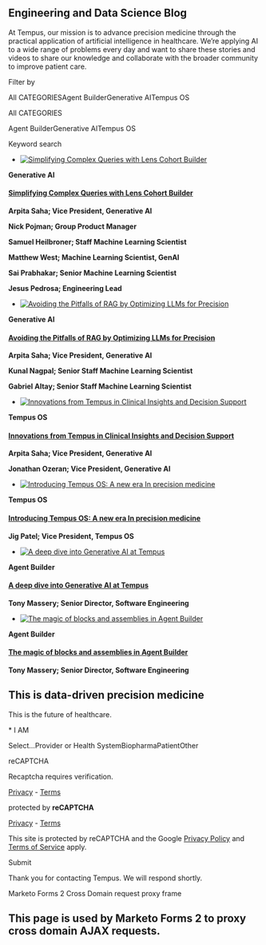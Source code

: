 ## Engineering and Data Science Blog

At Tempus, our mission is to advance precision medicine through the practical application of artificial intelligence in healthcare. We’re applying AI to a wide range of problems every day and want to share these stories and videos to share our knowledge and collaborate with the broader community to improve patient care.

Filter by

All CATEGORIESAgent BuilderGenerative AITempus OS

All CATEGORIES

Agent BuilderGenerative AITempus OS

Keyword search

- [![Simplifying Complex Queries with Lens Cohort Builder](https://www.tempus.com/wp-content/uploads/2024/03/lens-v2-01.jpeg)](https://www.tempus.com/tech-videos/generative-ai/simplifying-complex-queries-with-lens-cohort-builder/)



**Generative AI**



#### [Simplifying Complex Queries with Lens Cohort Builder](https://www.tempus.com/tech-videos/generative-ai/simplifying-complex-queries-with-lens-cohort-builder/)



**Arpita Saha; Vice President, Generative AI**




**Nick Pojman; Group Product Manager**




**Samuel Heilbroner; Staff Machine Learning Scientist**




**Matthew West; Machine Learning Scientist, GenAI**




**Sai Prabhakar; Senior Machine Learning Scientist**




**Jesus Pedrosa; Engineering Lead**

- [![Avoiding the Pitfalls of RAG by Optimizing LLMs for Precision](https://www.tempus.com/wp-content/uploads/2024/11/Tech-video-series-blog.jpg)](https://www.tempus.com/tech-videos/avoiding-the-pitfalls-of-rag-by-optimizing-llms-for-precision/)



**Generative AI**



#### [Avoiding the Pitfalls of RAG by Optimizing LLMs for Precision](https://www.tempus.com/tech-videos/avoiding-the-pitfalls-of-rag-by-optimizing-llms-for-precision/)



**Arpita Saha; Vice President, Generative AI**




**Kunal Nagpal; Senior Staff Machine Learning Scientist**




**Gabriel Altay; Senior Staff Machine Learning Scientist**

- [![Innovations from Tempus in Clinical Insights and Decision Support](https://www.tempus.com/wp-content/uploads/2024/11/Tech-video-series-blog.jpg)](https://www.tempus.com/tech-videos/tempus-os/innovations-from-tempus-in-clinical-insights-and-decision-support/)



**Tempus OS**



#### [Innovations from Tempus in Clinical Insights and Decision Support](https://www.tempus.com/tech-videos/tempus-os/innovations-from-tempus-in-clinical-insights-and-decision-support/)



**Arpita Saha; Vice President, Generative AI**




**Jonathan Ozeran; Vice President, Generative AI**

- [![Introducing Tempus OS: A new era In precision medicine](https://www.tempus.com/wp-content/uploads/2024/11/Tech-video-series-blog.jpg)](https://www.tempus.com/tech-videos/tempus-os/introducing-tempus-os-a-new-era-in-precision-medicine/)



**Tempus OS**



#### [Introducing Tempus OS: A new era In precision medicine](https://www.tempus.com/tech-videos/tempus-os/introducing-tempus-os-a-new-era-in-precision-medicine/)



**Jig Patel; Vice President, Tempus OS**

- [![A deep dive into Generative AI at Tempus](https://www.tempus.com/wp-content/uploads/2024/11/Tech-video-series-1.jpg)](https://www.tempus.com/tech-videos/a-deep-dive-into-generative-ai-at-tempus/)



**Agent Builder**



#### [A deep dive into Generative AI at Tempus](https://www.tempus.com/tech-videos/a-deep-dive-into-generative-ai-at-tempus/)



**Tony Massery; Senior Director, Software Engineering**

- [![The magic of blocks and assemblies in Agent Builder](https://www.tempus.com/wp-content/uploads/2024/11/Tech-video-series-3.jpg)](https://www.tempus.com/tech-videos/the-magic-of-blocks-and-assemblies-in-agent-builder/)



**Agent Builder**



#### [The magic of blocks and assemblies in Agent Builder](https://www.tempus.com/tech-videos/the-magic-of-blocks-and-assemblies-in-agent-builder/)



**Tony Massery; Senior Director, Software Engineering**


## This is data-driven precision medicine

This is the future of healthcare.

\*
I AM

Select...Provider or Health SystemBiopharmaPatientOther

reCAPTCHA

Recaptcha requires verification.

[Privacy](https://www.google.com/intl/en/policies/privacy/) \- [Terms](https://www.google.com/intl/en/policies/terms/)

protected by **reCAPTCHA**

[Privacy](https://www.google.com/intl/en/policies/privacy/) \- [Terms](https://www.google.com/intl/en/policies/terms/)

This site is protected by reCAPTCHA and the Google
[Privacy Policy](https://policies.google.com/privacy) and [Terms of Service](https://policies.google.com/terms) apply.

Submit

Thank you for contacting Tempus. We will respond shortly.

Marketo Forms 2 Cross Domain request proxy frame

## This page is used by Marketo Forms 2 to proxy cross domain AJAX requests.